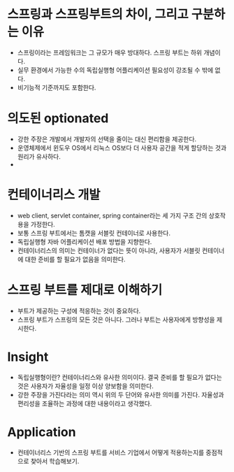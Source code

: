 # 스프링과 스프링부트의 차이, 그리고 구분하는 이유
- 스프링이라는 프레임워크는 그 규모가 매우 방대하다. 스프링 부트는 하위 개념이다.
- 실무 환경에서 가능한 수의 독립실행형 어플리케이션 필요성이 강조될 수 밖에 없다.
- 비기능적 기준까지도 포함한다.

# 의도된 optionated
- 강한 주장은 개발에서 개발자의 선택을 줄이는 대신 편리함을 제공한다.
- 운영체제에서 윈도우 OS에서 리눅스 OS보다 더 사용자 공간을 적게 할당하는 것과 원리가 유사하다.
- 

# 컨테이너리스 개발
- web client, servlet container, spring container라는 세 가지 구조 간의 상호작용을 가정한다.
- 보통 스프링 부트에서는 톰캣을 서블릿 컨테이너로 사용한다.
- 독립실행형 자바 어플리케이션 배포 방법을 지향한다.
- 컨테이너리스의 의미는 컨테이너가 없다는 뜻이 아니라, 사용자가 서블릿 컨테이너에 대한 준비를 할 필요가 없음을 의미한다.

# 스프링 부트를 제대로 이해하기
- 부트가 제공하는 구성에 적응하는 것이 중요하다.
- 스프링 부트가 스프링의 모든 것은 아니다. 그러나 부트는 사용자에게 방향성을 제시한다.

# Insight
- 독립실행형이란? 컨테이너리스와 유사한 의미이다. 결국 준비를 할 필요가 없다는 것은 사용자가 자율성을 일정 이상 양보함을 의미한다.
- 강한 주장을 가진다라는 의미 역시 위의 두 단어와 유사한 의미를 가진다. 자율성과 편리성을 조율하는 과정에 대한 내용이라고 생각했다.

# Application
- 컨테이너리스 기반의 스프링 부트를 서비스 기업에서 어떻게 적용하는지를 중점적으로 찾아서 학습해보기. 
